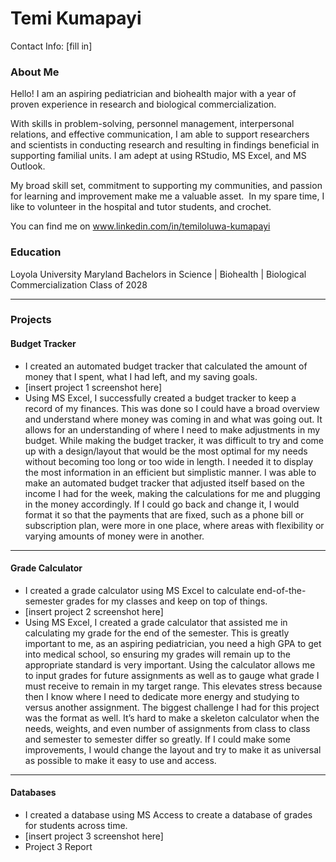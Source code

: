 # Temi Kumapayi
Contact Info: [fill in]

### About Me 
Hello! I am an aspiring pediatrician and biohealth major with a year of proven experience in research and biological commercialization. 

With skills in problem-solving, personnel management, interpersonal relations, and effective communication,  I am able to support researchers and scientists in conducting research and resulting in findings beneficial in supporting familial units.  I am adept at using RStudio, MS Excel, and MS Outlook. 

My broad skill set, commitment to supporting my communities, and passion for learning and improvement make me a valuable asset.  In my spare time, I like to volunteer in the hospital and tutor students, and crochet. 

You can find me on www.linkedin.com/in/temiloluwa-kumapayi 

### Education 
Loyola University Maryland 
Bachelors in Science | Biohealth | Biological Commercialization 
Class of 2028

***

### Projects

#### Budget Tracker 
 - I created an automated budget tracker that calculated the amount of money that I spent, what I had left, and my saving goals.  
 - [insert project 1 screenshot here]
 - Using MS Excel, I successfully created a budget tracker to keep a record of my finances. This was done so I could have a broad overview and understand where money was coming in and what was going out. It allows for an understanding of where I need to make adjustments in my budget. While making the budget tracker, it was difficult to try and come up with a design/layout that would be the most optimal for my needs without becoming too long or too wide in length. I needed it to display the most information in an efficient but simplistic manner. I was able to make an automated budget tracker that adjusted itself based on the income I had for the week, making the calculations for me and plugging in the money accordingly. If I could go back and change it, I would format it so that the payments that are fixed, such as a phone bill or subscription plan, were more in one place, where areas with flexibility or varying amounts of money were in another. 

***

#### Grade Calculator 
 - I created a grade calculator using MS Excel to calculate end-of-the-semester grades for my classes and keep on top of things. 
 - [insert project 2 screenshot here]
 - Using MS Excel, I created a grade calculator that assisted me in calculating my grade for the end of the semester. This is greatly important to me, as an aspiring pediatrician, you need a high GPA to get into medical school, so ensuring my grades will remain up to the appropriate standard is very important. Using the calculator allows me to input grades for future assignments as well as to gauge what grade I must receive to remain in my target range. This elevates stress because then I know where I need to dedicate more energy and studying to versus another assignment. The biggest challenge I had for this project was the format as well. It’s hard to make a skeleton calculator when the needs, weights, and even number of assignments from class to class and semester to semester differ so greatly. If I could make some improvements, I would change the layout and try to make it as universal as possible to make it easy to use and access.

***

#### Databases 
 - I created a database using MS Access to create a database of grades for students across time. 
 - [insert project 3 screenshot here]
 - Project 3 Report
